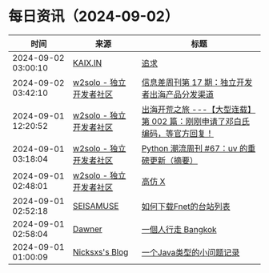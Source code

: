 ﻿# 每日资讯（2024-09-02）

|时间|来源|标题|
|---|---|---|
|2024-09-02 03:00:10|[KAIX.IN](https://kaix.in/feed/)|[追求](https://kaix.in/2024/0902-pursue/)|
|2024-09-02 03:42:10|[w2solo - 独立开发者社区](https://w2solo.com/topics/feed)|[信息差周刊第 17 期：独立开发者出海产品分发渠道](https://w2solo.com/topics/4986)|
|2024-09-01 12:20:52|[w2solo - 独立开发者社区](https://w2solo.com/topics/feed)|[出海开荒之旅 ---【大型连载】第 002 篇：刚刚申请了邓白氏编码，等官方回复！](https://w2solo.com/topics/4985)|
|2024-09-01 03:18:04|[w2solo - 独立开发者社区](https://w2solo.com/topics/feed)|[Python 潮流周刊 #67：uv 的重磅更新（摘要）](https://w2solo.com/topics/4984)|
|2024-09-01 02:48:01|[w2solo - 独立开发者社区](https://w2solo.com/topics/feed)|[高仿 X](https://w2solo.com/topics/4983)|
|2024-09-01 02:52:18|[SEISAMUSE](https://www.seis-jun.xyz/atom.xml)|[如何下载Fnet的台站列表](http://www.seis-jun.xyz/how-to-download-fnet-station-list)|
|2024-09-01 02:58:04|[Dawner](https://dawner.top/atom.xml)|[一個人行走 Bangkok](https://dawner.top/posts/a-person-walking-alone-in-bangkok/)|
|2024-09-01 01:00:09|[Nicksxs's Blog](https://nicksxs.me/atom.xml)|[一个Java类型的小问题记录](https://nicksxs.me/2024/09/01/%E4%B8%80%E4%B8%AAJava%E7%B1%BB%E5%9E%8B%E7%9A%84%E5%B0%8F%E9%97%AE%E9%A2%98%E8%AE%B0%E5%BD%95/)|
